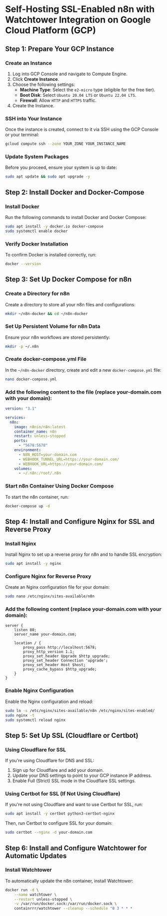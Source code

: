 # Self-Hosting SSL-Enabled n8n with Watchtower Integration on Google Cloud Platform (GCP)

## Step 1: Prepare Your GCP Instance

### Create an Instance
1. Log into GCP Console and navigate to Compute Engine.
2. Click **Create Instance**.
3. Choose the following settings:
   - **Machine Type**: Select the `e2-micro` type (eligible for the free tier).
   - **Boot Disk**: Select `Ubuntu 20.04 LTS` or `Ubuntu 22.04 LTS`.
   - **Firewall**: Allow `HTTP` and `HTTPS` traffic.
4. Create the Instance.

### SSH into Your Instance
Once the instance is created, connect to it via SSH using the GCP Console or your terminal:
```bash
gcloud compute ssh --zone YOUR_ZONE YOUR_INSTANCE_NAME
```

### Update System Packages
Before you proceed, ensure your system is up to date:
```bash
sudo apt update && sudo apt upgrade -y
```

## Step 2: Install Docker and Docker-Compose

### Install Docker
Run the following commands to install Docker and Docker Compose:
```bash
sudo apt install -y docker.io docker-compose
sudo systemctl enable docker
```

### Verify Docker Installation
To confirm Docker is installed correctly, run:
```bash
docker --version
```

## Step 3: Set Up Docker Compose for n8n

### Create a Directory for n8n
Create a directory to store all your n8n files and configurations:
```bash
mkdir ~/n8n-docker && cd ~/n8n-docker
```

### Set Up Persistent Volume for n8n Data
Ensure your n8n workflows are stored persistently:
```bash
mkdir -p ~/.n8n
```

### Create docker-compose.yml File
In the `~/n8n-docker` directory, create and edit a new `docker-compose.yml` file:
```bash
nano docker-compose.yml
```

### Add the following content to the file (replace your-domain.com with your domain):
```yaml
version: "3.1"

services:
  n8n:
    image: n8nio/n8n:latest
    container_name: n8n
    restart: unless-stopped
    ports:
      - "5678:5678"
    environment:
      - N8N_HOST=your-domain.com
      - WEBHOOK_TUNNEL_URL=https://your-domain.com/
      - WEBHOOK_URL=https://your-domain.com/
    volumes:
      - ~/.n8n:/root/.n8n
```

### Start n8n Container Using Docker Compose
To start the n8n container, run:
```bash
docker-compose up -d
```

## Step 4: Install and Configure Nginx for SSL and Reverse Proxy

### Install Nginx
Install Nginx to set up a reverse proxy for n8n and to handle SSL encryption:
```bash
sudo apt install -y nginx
```

### Configure Nginx for Reverse Proxy
Create an Nginx configuration file for your domain:
```bash
sudo nano /etc/nginx/sites-available/n8n
```

### Add the following content (replace your-domain.com with your domain):
```nginx
server {
    listen 80;
    server_name your-domain.com;

    location / {
        proxy_pass http://localhost:5678;
        proxy_http_version 1.1;
        proxy_set_header Upgrade $http_upgrade;
        proxy_set_header Connection 'upgrade';
        proxy_set_header Host $host;
        proxy_cache_bypass $http_upgrade;
    }
}
```

### Enable Nginx Configuration
Enable the Nginx configuration and reload:
```bash
sudo ln -s /etc/nginx/sites-available/n8n /etc/nginx/sites-enabled/
sudo nginx -t
sudo systemctl reload nginx
```

## Step 5: Set Up SSL (Cloudflare or Certbot)

### Using Cloudflare for SSL
If you're using Cloudflare for DNS and SSL:
1. Sign up for Cloudflare and add your domain.
2. Update your DNS settings to point to your GCP instance IP address.
3. Enable Full (Strict) SSL mode in the Cloudflare SSL settings.

### Using Certbot for SSL (If Not Using Cloudflare)
If you're not using Cloudflare and want to use Certbot for SSL, run:
```bash
sudo apt install -y certbot python3-certbot-nginx
```

Then, run Certbot to configure SSL for your domain:
```bash
sudo certbot --nginx -d your-domain.com
```

## Step 6: Install and Configure Watchtower for Automatic Updates

### Install Watchtower
To automatically update the n8n container, install Watchtower:
```bash
docker run -d \
    --name watchtower \
    --restart unless-stopped \
    -v /var/run/docker.sock:/var/run/docker.sock \
    containrrr/watchtower --cleanup --schedule "0 3 * * *

